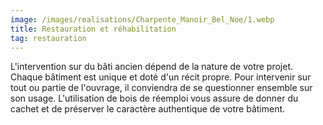 ```yaml
---
image: /images/realisations/Charpente_Manoir_Bel_Noe/1.webp
title: Restauration et réhabilitation
tag: restauration
---
```


L'intervention sur du bâti ancien dépend de la nature de votre projet.
Chaque bâtiment est unique et doté d'un récit propre. Pour intervenir sur tout ou partie de l'ouvrage, il conviendra de se questionner ensemble sur son usage.
L'utilisation de bois de réemploi vous assure de donner du cachet et de préserver le caractère authentique de votre bâtiment.
